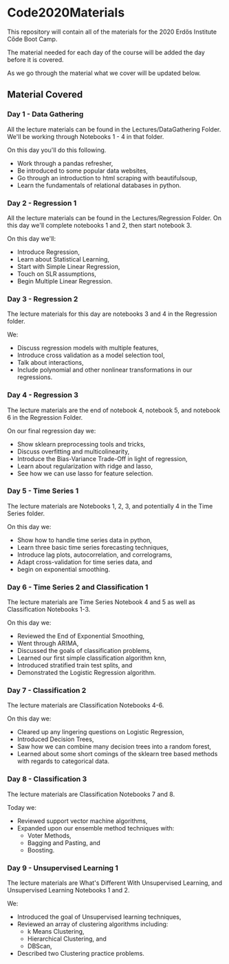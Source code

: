 # Code2020Materials

This repository will contain all of the materials for the 2020 Erd&#337;s Institute
C&#337;de Boot Camp.

The material needed for each day of the course will be added the day before it
is covered.

As we go through the material what we cover will be updated below.

## Material Covered

### Day 1 - Data Gathering
All the lecture materials can be found in the Lectures/DataGathering Folder.
We'll be working through Notebooks 1 - 4 in that folder.

On this day you'll do this following.
<ul>
  <li>Work through a pandas refresher,</li>
  <li>Be introduced to some popular data websites,</li>
  <li>Go through an introduction to html scraping with beautifulsoup,</li>
  <li>Learn the fundamentals of relational databases in python.</li>
</ul>


### Day 2 - Regression 1
All the lecture materials can be found in the Lectures/Regression Folder.
On this day we'll complete notebooks 1 and 2, then start notebook 3.

On this day we'll:
<ul>
  <li>Introduce Regression,</li>
  <li>Learn about Statistical Learning,</li>
  <li>Start with Simple Linear Regression,</li>
  <li>Touch on SLR assumptions,</li>
  <li>Begin Multiple Linear Regression.</li>
</ul>

### Day 3 - Regression 2
The lecture materials for this day are notebooks 3 and 4 in the Regression folder.

We:
<ul>
  <li>Discuss regression models with multiple features,</li>
  <li>Introduce cross validation as a model selection tool,</li>
  <li>Talk about interactions,</li>
  <li>Include polynomial and other nonlinear transformations in our regressions.</li>
</ul>

### Day 4 - Regression 3
The lecture materials are the end of notebook 4, notebook 5, and notebook 6 in the
Regression Folder.

On our final regression day we:
<ul>
  <li>Show sklearn preprocessing tools and tricks,</li>
  <li>Discuss overfitting and multicolinearity,</li>
  <li>Introduce the Bias-Variance Trade-Off in light of regression,</li>
  <li>Learn about regularization with ridge and lasso,</li>
  <li>See how we can use lasso for feature selection.</li>
</ul>

### Day 5 - Time Series 1
The lecture materials are Notebooks 1, 2, 3, and potentially 4 in the Time Series
folder.

On this day we:
<ul>
  <li>Show how to handle time series data in python,</li>
  <li>Learn three basic time series forecasting techniques,</li>
  <li>Introduce lag plots, autocorrelation, and correlograms,</li>
  <li>Adapt cross-validation for time series data, and</li>
  <li>begin on exponential smoothing.</li>
</ul>

### Day 6 - Time Series 2 and Classification 1
The lecture materials are Time Series Notebook 4 and 5 as well as Classification Notebooks 1-3.

On this day we:
<ul>
  <li>Reviewed the End of Exponential Smoothing,</li>
  <li>Went through ARIMA,</li>
  <li>Discussed the goals of classification problems,</li>
  <li>Learned our first simple classification algorithm knn,</li>
  <li>Introduced stratified train test splits, and</li>
  <li>Demonstrated the Logistic Regression algorithm.</li>
</ul>

### Day 7 - Classification 2
The lecture materials are Classification Notebooks 4-6.

On this day we:
<ul>
  <li>Cleared up any lingering questions on Logistic Regression,</li>
  <li>Introduced Decision Trees,</li>
  <li>Saw how we can combine many decision trees into a random forest,</li>
  <li>Learned about some short comings of the sklearn tree based methods with
  regards to categorical data.</li>
</ul>

### Day 8 - Classification 3
The lecture materials are Classification Notebooks 7 and 8.

Today we:
<ul>
  <li>Reviewed support vector machine algorithms,</li>
  <li>Expanded upon our ensemble method techniques with:
    <ul>
      <li>Voter Methods,</li>
      <li>Bagging and Pasting, and</li>
      <li>Boosting.</li>
    </ul>
  </li>
</ul>

### Day 9 - Unsupervised Learning 1
The lecture materials are What's Different With Unsupervised Learning, and Unsupervised
Learning Notebooks 1 and 2.

We:
<ul>
  <li>Introduced the goal of Unsupervised learning techniques,</li>
  <li>Reviewed an array of clustering algorithms including:
    <ul>
      <li>k Means Clustering,</li>
      <li>Hierarchical Clustering, and</li>
      <li>DBScan,</li>
    </ul>
  </li>
  <li>Described two Clustering practice problems.</li>
</ul>
